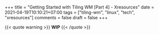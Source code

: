 +++
title = "Getting Started with Tiling WM [Part 4] - Xresources"
date = 2021-04-19T10:10:21+07:00
tags = ["tiling-wm", "linux", "tech", "xresources"]
comments = false
draft = false
+++

{{< quote warning >}}
**WIP**
{{< /quote >}}
